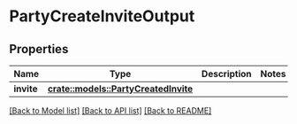 # PartyCreateInviteOutput

## Properties

Name | Type | Description | Notes
------------ | ------------- | ------------- | -------------
**invite** | [**crate::models::PartyCreatedInvite**](PartyCreatedInvite.md) |  | 

[[Back to Model list]](../README.md#documentation-for-models) [[Back to API list]](../README.md#documentation-for-api-endpoints) [[Back to README]](../README.md)


